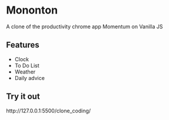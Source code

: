 # Mononton
A clone of the productivity chrome app Momentum on Vanilla JS

<h2>Features</h2>
<ul>
  <li> Clock </li>
  <li> To Do List </li>
  <li> Weather </li>
  <li> Daily advice</li>
   
 </ul>
 <h2> Try it out</h2>
 http://127.0.0.1:5500/clone_coding/
